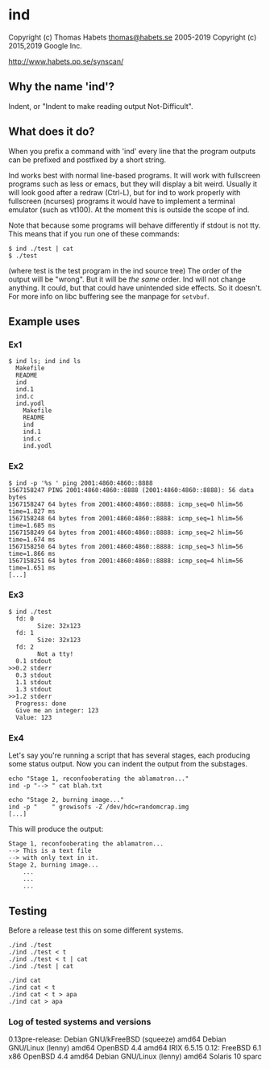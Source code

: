 # ind

Copyright (c) Thomas Habets <thomas@habets.se> 2005-2019
Copyright (c) 2015,2019 Google Inc.

http://www.habets.pp.se/synscan/

## Why the name 'ind'?

Indent, or "Indent to make reading output Not-Difficult".

## What does it do?

When you prefix a command with 'ind' every line that the program
outputs can be prefixed and postfixed by a short string.

Ind works best with normal line-based programs. It will work with
fullscreen programs such as less or emacs, but they will display a bit
weird. Usually it will look good after a redraw (Ctrl-L), but for ind
to work properly with fullscreen (ncurses) programs it would have to
implement a terminal emulator (such as vt100). At the moment this is
outside the scope of ind.

Note that because some programs will behave differently if stdout is
not tty. This means that if you run one of these commands:

```
$ ind ./test | cat
$ ./test
```

(where test is the test program in the ind source tree)
The order of the output will be "wrong". But it will be *the same*
order. Ind will not change anything. It could, but that could have
unintended side effects. So it doesn't. For more info on libc
buffering see the manpage for `setvbuf`.

## Example uses

### Ex1

```
$ ind ls; ind ind ls
  Makefile
  README
  ind
  ind.1
  ind.c
  ind.yodl
    Makefile
    README
    ind
    ind.1
    ind.c
    ind.yodl
```

### Ex2

```
$ ind -p '%s ' ping 2001:4860:4860::8888
1567158247 PING 2001:4860:4860::8888 (2001:4860:4860::8888): 56 data bytes
1567158247 64 bytes from 2001:4860:4860::8888: icmp_seq=0 hlim=56 time=1.827 ms
1567158248 64 bytes from 2001:4860:4860::8888: icmp_seq=1 hlim=56 time=1.685 ms
1567158249 64 bytes from 2001:4860:4860::8888: icmp_seq=2 hlim=56 time=1.674 ms
1567158250 64 bytes from 2001:4860:4860::8888: icmp_seq=3 hlim=56 time=1.866 ms
1567158251 64 bytes from 2001:4860:4860::8888: icmp_seq=4 hlim=56 time=1.651 ms
[...]
```

### Ex3

```
$ ind ./test
  fd: 0
        Size: 32x123
  fd: 1
        Size: 32x123
  fd: 2
        Not a tty!
  0.1 stdout
>>0.2 stderr
  0.3 stdout
  1.1 stdout
  1.3 stdout
>>1.2 stderr
  Progress: done
  Give me an integer: 123
  Value: 123
```

### Ex4

Let's say you're running a script that has several stages, each producing
some status output. Now you can indent the output from the substages.

```
echo "Stage 1, reconfooberating the ablamatron..."
ind -p "--> " cat blah.txt

echo "Stage 2, burning image..."
ind -p "    " growisofs -Z /dev/hdc=randomcrap.img
[...]
```

This will produce the output:

```
Stage 1, reconfooberating the ablamatron...
--> This is a text file
--> with only text in it.
Stage 2, burning image...
    ...
    ...
    ...
```

## Testing
Before a release test this on some different systems.

```
./ind ./test
./ind ./test < t
./ind ./test < t | cat
./ind ./test | cat

./ind cat
./ind cat < t
./ind cat < t > apa
./ind cat > apa
```

### Log of tested systems and versions

0.13pre-release:
   Debian GNU/kFreeBSD (squeeze) amd64
   Debian GNU/Linux (lenny) amd64
   OpenBSD 4.4 amd64
   IRIX 6.5.15
0.12:
   FreeBSD 6.1 x86
   OpenBSD 4.4 amd64
   Debian GNU/Linux (lenny) amd64
   Solaris 10 sparc
